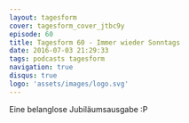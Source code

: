 ```yaml
---
layout: tagesform
cover: tagesform_cover_jtbc9y
episode: 60
title: Tagesform 60 - Immer wieder Sonntags
date: 2016-07-03 21:29:33
tags: podcasts tagesform 
navigation: true
disqus: true
logo: 'assets/images/logo.svg'
---
```


Eine belanglose Jubiläumsausgabe :P
